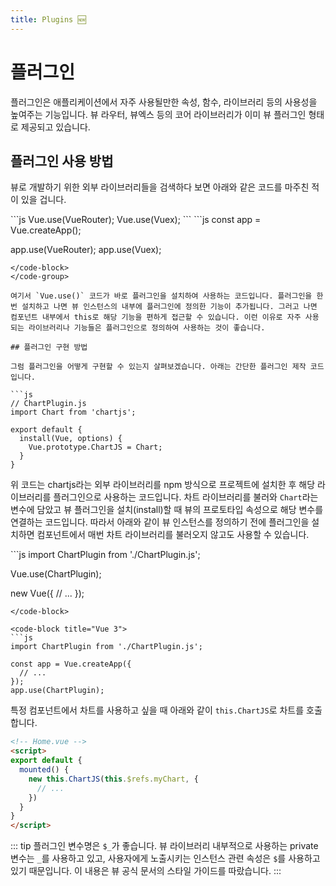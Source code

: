 ```yaml
---
title: Plugins 🆕
---
```


# 플러그인

플러그인은 애플리케이션에서 자주 사용될만한 속성, 함수, 라이브러리 등의 사용성을 높여주는 기능입니다. 뷰 라우터, 뷰엑스 등의 코어 라이브러리가 이미 뷰 플러그인 형태로 제공되고 있습니다.

## 플러그인 사용 방법

뷰로 개발하기 위한 외부 라이브러리들을 검색하다 보면 아래와 같은 코드를 마주친 적이 있을 겁니다.

<code-group>
<code-block title="Vue 2">
```js
Vue.use(VueRouter);
Vue.use(Vuex);
```
</code-block>

<code-block title="Vue 3">
```js
const app = Vue.createApp();

app.use(VueRouter);
app.use(Vuex);
```
</code-block>
</code-group>

여기서 `Vue.use()` 코드가 바로 플러그인을 설치하여 사용하는 코드입니다. 플러그인을 한번 설치하고 나면 뷰 인스턴스의 내부에 플러그인에 정의한 기능이 추가됩니다. 그러고 나면 컴포넌트 내부에서 this로 해당 기능을 편하게 접근할 수 있습니다. 이런 이유로 자주 사용되는 라이브러리나 기능들은 플러그인으로 정의하여 사용하는 것이 좋습니다.

## 플러그인 구현 방법

그럼 플러그인을 어떻게 구현할 수 있는지 살펴보겠습니다. 아래는 간단한 플러그인 제작 코드입니다.

```js
// ChartPlugin.js
import Chart from 'chartjs';

export default {
  install(Vue, options) {
    Vue.prototype.ChartJS = Chart;
  }
}
```

위 코드는 chartjs라는 외부 라이브러리를 npm 방식으로 프로젝트에 설치한 후 해당 라이브러리를 플러그인으로 사용하는 코드입니다. 차트 라이브러리를 불러와 `Chart`라는 변수에 담았고 뷰 플러그인을 설치(install)할 때 뷰의 프로토타입 속성으로 해당 변수를 연결하는 코드입니다. 따라서 아래와 같이 뷰 인스턴스를 정의하기 전에 플러그인을 설치하면 컴포넌트에서 매번 차트 라이브러리를 불러오지 않고도 사용할 수 있습니다.

<code-group>
<code-block title="Vue 2">
```js
import ChartPlugin from './ChartPlugin.js';

Vue.use(ChartPlugin);

new Vue({
  // ...
});
```
</code-block>

<code-block title="Vue 3">
```js
import ChartPlugin from './ChartPlugin.js';

const app = Vue.createApp({
  // ...
});
app.use(ChartPlugin);
```
</code-block>
</code-group>

특정 컴포넌트에서 차트를 사용하고 싶을 때 아래와 같이 `this.ChartJS`로 차트를 호출합니다.

```html {5}
<!-- Home.vue -->
<script>
export default {
  mounted() {
    new this.ChartJS(this.$refs.myChart, {
      // ...
    })
  }
}
</script>
```

::: tip
플러그인 변수명은 `$_`가 좋습니다. 뷰 라이브러리 내부적으로 사용하는 private 변수는 `_`를 사용하고 있고, 사용자에게 노출시키는 인스턴스 관련 속성은 `$`를 사용하고 있기 때문입니다. 이 내용은 뷰 공식 문서의 스타일 가이드를 따랐습니다.
:::
